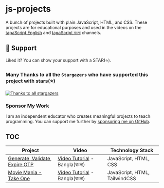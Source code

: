 # js-projects

A bunch of projects built with plain JavaScript, HTML, and CSS. These projects are for educational purposes and used in the videos on the [tapaScript English](https://www.youtube.com/tapasadhikary) and [tapaScript বাংলা](https://www.youtube.com/@tapascript-bangla) channels.

## 🫶 Support
Liked it? You can show your support with a STAR(⭐).

### Many Thanks to all the `Stargazers` who have supported this project with stars(⭐)

[![Thanks to all stargazers](https://git-lister.onrender.com/api/stars/tapascript/js-projects?limit=15)](https://github.com/tapascript/js-projects/stargazers)

### Sponsor My Work

I am an independent educator who creates meaningful projects to teach programming. You can support me further by [sponsoring me on GitHub](https://github.com/sponsors/atapas).

## TOC

| Project                                                                                        | Video                                                                        |   Technology Stack    |
| -----------                                                                                    | -----------                                                                  | -----------            |
| [Generate, Validate, Expire OTP](https://github.com/tapascript/js-projects/tree/main/otp-box)  | [Video Tutorial](https://www.youtube.com/watch?v=zjGwq0ep2Aw) - Bangla(বাংলা) |  JavaScript, HTML, CSS |
| [Movie Mania - Take One](https://github.com/tapascript/js-projects/tree/movie-mania-take-one/movie-mania)  | [Video Tutorial](https://youtu.be/HHY3aRhLhJQ) - Bangla(বাংলা) |  JavaScript, HTML, TailwindCSS |


